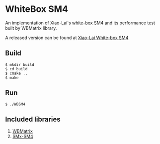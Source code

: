 # WhiteBox SM4 

 An implementation of Xiao-Lai's [white-box SM4](http://gb.oversea.cnki.net/KCMS/detail/detailall.aspx?filename=2010204831.nh&dbcode=CMFD&dbname=CMFD2010) and its performance test built by WBMatrix library.

 A released version can be found at [Xiao-Lai White-box SM4](https://github.com/Nexus-TYF/Xiao-Lai-White-box-SM4)

## Build

```
$ mkdir build
$ cd build
$ cmake ..
$ make
```

## Run

```
$ ./WBSM4
```

## Included libraries
1. [WBMatrix](https://github.com/Nexus-TYF/WBMatrix)<br>
2. [SMx-SM4](https://github.com/NEWPLAN/SMx/tree/master/SM4)<br>
